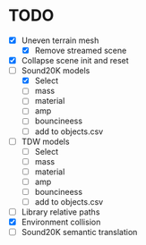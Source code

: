 # TODO

- [x] Uneven terrain mesh
  - [x] Remove streamed scene
- [x] Collapse scene init and reset
- [ ] Sound20K models
  - [x] Select
  - [ ] mass
  - [ ] material
  - [ ] amp
  - [ ] bouncineess
  - [ ] add to objects.csv
- [ ] TDW models 
  - [ ] Select
  - [ ] mass
  - [ ] material
  - [ ] amp
  - [ ] bouncineess
  - [ ] add to objects.csv
- [ ] Library relative paths
- [x] Environment collision
- [ ] Sound20K semantic translation